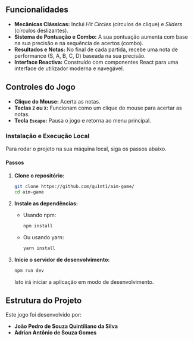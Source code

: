 ## Funcionalidades

- **Mecânicas Clássicas:** Inclui *Hit Circles* (círculos de clique) e *Sliders* (círculos deslizantes).
- **Sistema de Pontuação e Combo:** A sua pontuação aumenta com base na sua precisão e na sequência de acertos (combo).
- **Resultados e Notas:** No final de cada partida, recebe uma nota de performance (S, A, B, C, D) baseada na sua precisão.
- **Interface Reactiva:** Construído com componentes React para uma interface de utilizador moderna e navegável.

## Controles do Jogo

- **Clique do Mouse:** Acerta as notas.
- **Teclas `Z` ou `X`:** Funcionam como um clique do mouse para acertar as notas.
- **Tecla `Escape`:** Pausa o jogo e retorna ao menu principal.

### Instalação e Execução Local

Para rodar o projeto na sua máquina local, siga os passos abaixo.

#### Passos

1.  **Clone o repositório:**
    ```bash
    git clone https://github.com/qu1nt1/aim-game/
    cd aim-game
    ```

2.  **Instale as dependências:**
    - Usando npm:
      ```bash
      npm install
      ```
    - Ou usando yarn:
      ```bash
      yarn install
      ```

3.  **Inicie o servidor de desenvolvimento:**
    ```bash
    npm run dev
    ```
    Isto irá iniciar a aplicação em modo de desenvolvimento.

## Estrutura do Projeto

Este jogo foi desenvolvido por:
- **João Pedro de Souza Quintiliano da Silva**
- **Adrian Antônio de Souza Gomes**

